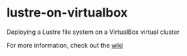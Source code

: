 # lustre-on-virtualbox
Deploying a Lustre file system on a VirtualBox virtual cluster

For more information, check out the [wiki](https://github.com/lrahmani/lustre-on-virtualbox/wiki/Deploy-Lustre-on-a-VirtualBox-Cluster)
